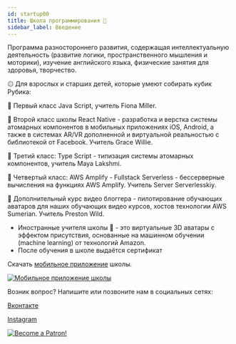 ```yaml
---
id: startup00
title: Школа программирования 🦄
sidebar_label: Введение
---
```


Программа разностороннего развития, содержащая интеллектуальную деятельность (развитие логики, пространственного мышления и моторики), изучение английского языка, физические занятия для здоровья, творчество.

۞ Для взрослых и старших детей, которые умеют собирать кубик Рубика:

💛 Первый класс Java Script, учитель Fiona Miller.

💚 Второй класс школы React Native - разработка и верстка системы атомарных компонентов в мобильных приложениях iOS, Android, а также в системах AR/VR дополненной и виртуальной реальностью с библиотекой от Facebook. Учитель Grace Willie.

💙 Третий класс: Type Script - типизация системы атомарных компонентов, учитель Maya Lakshmi.

💜 Четвертый класс: AWS Amplify - Fullstack Serverless - бессерверные вычисления на функциях AWS Amplify. Учитель Server Serverlesskiy.

🤍 Дополнительный курс видео блоггера - пилотирование обучающих аватаров для наших обучающих видео курсов, хостов технологии AWS Sumerian. Учитель Preston Wild.

- Иностранные учителя школы 🦄 - это виртуальные 3D аватары c эффектом присутствия, основанные на машинном обучении (machine learning) от технологий Amazon.
- После обучения в школе выдаётся сертификат

Скачать [мобильное приложение](http://onelink.to/njhc95) школы.

[![Мобильное приложение школы](/img/app.jpg)](http://onelink.to/njhc95)

Возник вопрос?
Напишите или позвоните нам в социальных сетях:

[Вконтакте](https://vk.com/javascriptcamp)

[Instagram](https://instagram.com/javascriptcamp)

[![Become a Patron!](/img/logo/patreon.jpg)](https://www.patreon.com/bePatron?u=31769291)
